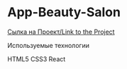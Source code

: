 # App-Beauty-Salon

[Сылка на Проект/Link to the Project](narinebeauty.ru)



Используемые технологии

HTML5
CSS3
React
